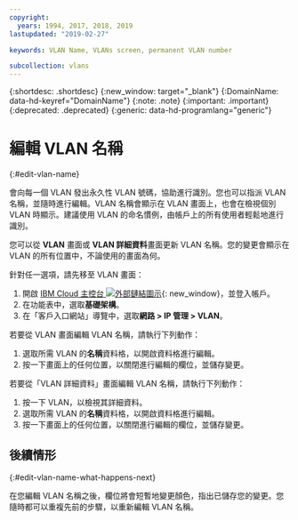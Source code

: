 ```yaml
---
copyright:
  years: 1994, 2017, 2018, 2019
lastupdated: "2019-02-27"

keywords: VLAN Name, VLANs screen, permanent VLAN number

subcollection: vlans
---
```


{:shortdesc: .shortdesc}
{:new_window: target="_blank"}
{:DomainName: data-hd-keyref="DomainName"}
{:note: .note}
{:important: .important}
{:deprecated: .deprecated}
{:generic: data-hd-programlang="generic"}

# 編輯 VLAN 名稱
{:#edit-vlan-name}

會向每一個 VLAN 發出永久性 VLAN 號碼，協助進行識別。您也可以指派 VLAN 名稱，並隨時進行編輯。VLAN 名稱會顯示在 VLAN 畫面上，也會在檢視個別 VLAN 時顯示。建議使用 VLAN 的命名慣例，由帳戶上的所有使用者輕鬆地進行識別。

您可以從 **VLAN** 畫面或 **VLAN 詳細資料**畫面更新 VLAN 名稱。您的變更會顯示在 VLAN 的所有位置中，不論使用的畫面為何。

針對任一選項，請先移至 VLAN 畫面：

1. 開啟 [IBM Cloud 主控台 ![外部鏈結圖示](../../icons/launch-glyph.svg "外部鏈結圖示")](https://{DomainName}/){: new_window}，並登入帳戶。
2. 在功能表中，選取**基礎架構**。
3. 在「客戶入口網站」導覽中，選取**網路 > IP 管理 > VLAN**。

若要從 VLAN 畫面編輯 VLAN 名稱，請執行下列動作：

1. 選取所需 VLAN 的**名稱**資料格，以開啟資料格進行編輯。
2. 按一下畫面上的任何位置，以關閉進行編輯的欄位，並儲存變更。

若要從「VLAN 詳細資料」畫面編輯 VLAN 名稱，請執行下列動作：

1. 按一下 VLAN，以檢視其詳細資料。
2. 選取所需 VLAN 的**名稱**資料格，以開啟資料格進行編輯。
3. 按一下畫面上的任何位置，以關閉進行編輯的欄位，並儲存變更。

## 後續情形
{:#edit-vlan-name-what-happens-next}

在您編輯 VLAN 名稱之後，欄位將會短暫地變更顏色，指出已儲存您的變更。您隨時都可以重複先前的步驟，以重新編輯 VLAN 名稱。
